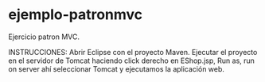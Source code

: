 ejemplo-patronmvc
=================
Ejercicio patron MVC.

INSTRUCCIONES: Abrir Eclipse con el proyecto Maven. 
Ejecutar el proyecto en el servidor de Tomcat haciendo click derecho en EShop.jsp, Run as, 
run on server ahí seleccionar Tomcat y ejecutamos la aplicación web. 
